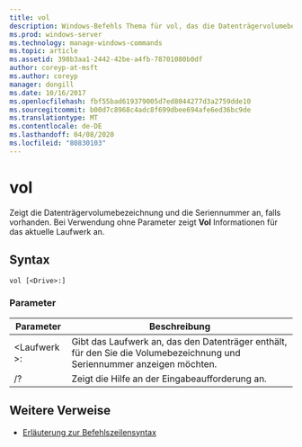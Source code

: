 ```yaml
---
title: vol
description: Windows-Befehls Thema für vol, das die Datenträgervolumebezeichnung und die Seriennummer anzeigt, sofern diese vorhanden sind.
ms.prod: windows-server
ms.technology: manage-windows-commands
ms.topic: article
ms.assetid: 398b3aa1-2442-42be-a4fb-78701080b0df
author: coreyp-at-msft
ms.author: coreyp
manager: dongill
ms.date: 10/16/2017
ms.openlocfilehash: fbf55bad619379005d7ed8044277d3a2759dde10
ms.sourcegitcommit: b00d7c8968c4adc8f699dbee694afe6ed36bc9de
ms.translationtype: MT
ms.contentlocale: de-DE
ms.lasthandoff: 04/08/2020
ms.locfileid: "80830103"
---
```

# <a name="vol"></a>vol



Zeigt die Datenträgervolumebezeichnung und die Seriennummer an, falls vorhanden.  Bei Verwendung ohne Parameter zeigt **Vol** Informationen für das aktuelle Laufwerk an.

## <a name="syntax"></a>Syntax

```
vol [<Drive>:]
```

### <a name="parameters"></a>Parameter

|Parameter|Beschreibung|
|---------|-----------|
|\<Laufwerk >:|Gibt das Laufwerk an, das den Datenträger enthält, für den Sie die Volumebezeichnung und Seriennummer anzeigen möchten.|
|/?|Zeigt die Hilfe an der Eingabeaufforderung an.|

## <a name="additional-references"></a>Weitere Verweise

- [Erläuterung zur Befehlszeilensyntax](command-line-syntax-key.md)